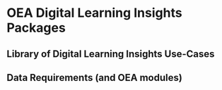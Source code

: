 # OEA Digital Learning Insights Packages

## Library of Digital Learning Insights Use-Cases

## Data Requirements (and OEA modules)
